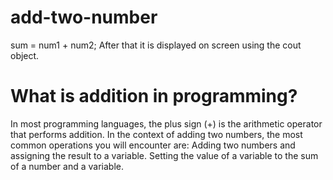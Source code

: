 # add-two-number
sum = num1 + num2; After that it is displayed on screen using the cout object.

# What is addition in programming?
In most programming languages, the plus sign (+) is the arithmetic operator that performs addition. In the context of adding two numbers, the most common operations you will encounter are: Adding two numbers and assigning the result to a variable. Setting the value of a variable to the sum of a number and a variable.


